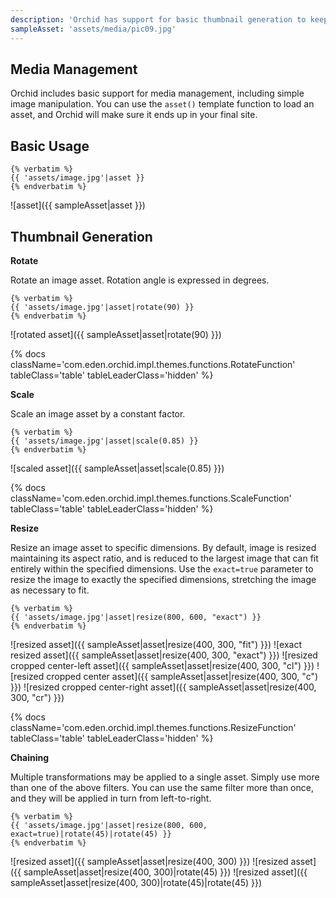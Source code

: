 ```yaml
---
description: 'Orchid has support for basic thumbnail generation to keep your pages loading fast.'
sampleAsset: 'assets/media/pic09.jpg'
---
```


## Media Management

Orchid includes basic support for media management, including simple image manipulation. You can use the `asset()` 
template function to load an asset, and Orchid will make sure it ends up in your final site. 

## Basic Usage 

```jinja
{% verbatim %}
{{ 'assets/image.jpg'|asset }}
{% endverbatim %}
```

![asset]({{ sampleAsset|asset }})

## Thumbnail Generation 

**Rotate**

Rotate an image asset. Rotation angle is expressed in degrees.

```jinja
{% verbatim %}
{{ 'assets/image.jpg'|asset|rotate(90) }}
{% endverbatim %}
```

![rotated asset]({{ sampleAsset|asset|rotate(90) }})

{% docs className='com.eden.orchid.impl.themes.functions.RotateFunction' tableClass='table' tableLeaderClass='hidden' %}

**Scale**

Scale an image asset by a constant factor.

```jinja
{% verbatim %}
{{ 'assets/image.jpg'|asset|scale(0.85) }}
{% endverbatim %}
```

![scaled asset]({{ sampleAsset|asset|scale(0.85) }})

{% docs className='com.eden.orchid.impl.themes.functions.ScaleFunction' tableClass='table' tableLeaderClass='hidden' %}

**Resize**

Resize an image asset to specific dimensions. By default, image is resized maintaining its aspect ratio, and is reduced 
to the largest image that can fit entirely within the specified dimensions. Use the `exact=true` parameter to resize the
image to exactly the specified dimensions, stretching the image as necessary to fit. 

```jinja
{% verbatim %}
{{ 'assets/image.jpg'|asset|resize(800, 600, "exact") }}
{% endverbatim %}
```

![resized asset]({{ sampleAsset|asset|resize(400, 300, "fit") }})
![exact resized asset]({{ sampleAsset|asset|resize(400, 300, "exact") }})
![resized cropped center-left asset]({{ sampleAsset|asset|resize(400, 300, "cl") }})
![resized cropped center asset]({{ sampleAsset|asset|resize(400, 300, "c") }})
![resized cropped center-right asset]({{ sampleAsset|asset|resize(400, 300, "cr") }})

{% docs className='com.eden.orchid.impl.themes.functions.ResizeFunction' tableClass='table' tableLeaderClass='hidden' %}

**Chaining**

Multiple transformations may be applied to a single asset. Simply use more than one of the above filters. You can use 
the same filter more than once, and they will be applied in turn from left-to-right. 

```jinja
{% verbatim %}
{{ 'assets/image.jpg'|asset|resize(800, 600, exact=true)|rotate(45)|rotate(45) }}
{% endverbatim %}
```

![resized asset]({{ sampleAsset|asset|resize(400, 300) }})
![resized asset]({{ sampleAsset|asset|resize(400, 300)|rotate(45) }})
![resized asset]({{ sampleAsset|asset|resize(400, 300)|rotate(45)|rotate(45) }})
